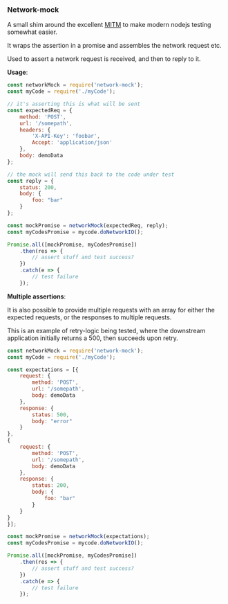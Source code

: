 ### Network-mock

A small shim around the excellent [MITM](https://github.com/moll/node-mitm) to make modern nodejs testing somewhat easier.

It wraps the assertion in a promise and assembles the network request etc.

Used to assert a network request is received, and then to reply to it.

**Usage**:

```js
const networkMock = require('network-mock');
const myCode = require('./myCode');

// it's asserting this is what will be sent
const expectedReq = {
    method: 'POST',
    url: '/somepath',
    headers: {
        'X-API-Key': 'foobar',
        Accept: 'application/json'
    },
    body: demoData
};

// the mock will send this back to the code under test
const reply = {
    status: 200,
    body: {
        foo: "bar"
    }
};

const mockPromise = networkMock(expectedReq, reply);
const myCodesPromise = mycode.doNetworkIO();

Promise.all([mockPromise, myCodesPromise])
    .then(res => {
        // assert stuff and test success?
    })
    .catch(e => {
        // test failure
    });
```

**Multiple assertions**:

It is also possible to provide multiple requests with an array for either
the expected requests, or the responses to multiple requests.

This is an example of retry-logic being tested, where the downstream application
initially returns a 500, then succeeds upon retry.

```js
const networkMock = require('network-mock');
const myCode = require('./myCode');

const expectations = [{
    request: {
        method: 'POST',
        url: '/somepath',
        body: demoData
    },
    response: {
        status: 500,
        body: "error"
    }
},
{
    request: {
        method: 'POST',
        url: '/somepath',
        body: demoData
    },
    response: {
        status: 200,
        body: {
            foo: "bar"
        }
    }
}
}];

const mockPromise = networkMock(expectations);
const myCodesPromise = mycode.doNetworkIO();

Promise.all([mockPromise, myCodesPromise])
    .then(res => {
        // assert stuff and test success?
    })
    .catch(e => {
        // test failure
    });
```
